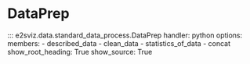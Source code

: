 # DataPrep

::: e2sviz.data.standard_data_process.DataPrep
    handler: python
    options:
        members:
          - described_data
          - clean_data
          - statistics_of_data
          - concat
        show_root_heading: True
        show_source: True

